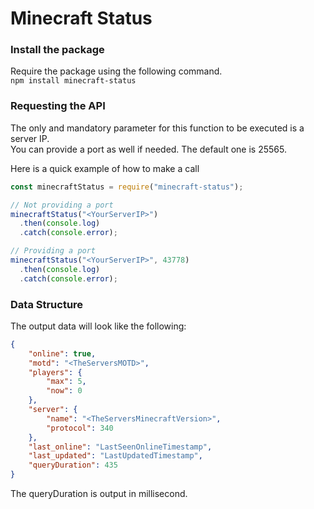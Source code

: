 # Minecraft Status

### Install the package

Require the package using the following command.  
`npm install minecraft-status`

### Requesting the API

The only and mandatory parameter for this function to be executed is a server IP.  
You can provide a port as well if needed. The default one is 25565.

Here is a quick example of how to make a call
```javascript
const minecraftStatus = require("minecraft-status");

// Not providing a port
minecraftStatus("<YourServerIP>")
  .then(console.log)
  .catch(console.error);

// Providing a port
minecraftStatus("<YourServerIP>", 43778)
  .then(console.log)
  .catch(console.error);
```

### Data Structure
The output data will look like the following:
```json
{
    "online": true,
    "motd": "<TheServersMOTD>",
    "players": {
        "max": 5,
        "now": 0
    },
    "server": {
        "name": "<TheServersMinecraftVersion>",
        "protocol": 340
    },
    "last_online": "LastSeenOnlineTimestamp",
    "last_updated": "LastUpdatedTimestamp",
    "queryDuration": 435
}
```
The queryDuration is output in millisecond.